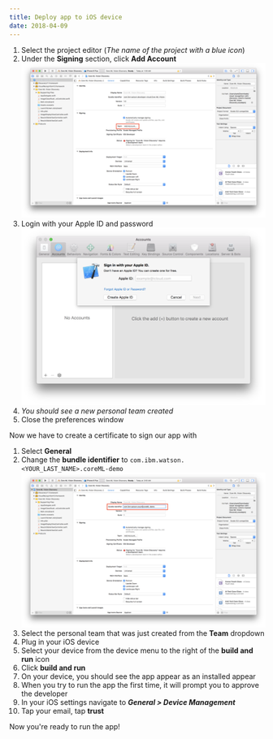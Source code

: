 ```yaml
---
title: Deploy app to iOS device
date: 2018-04-09
---
```


1. Select the project editor (*The name of the project with a blue icon*)
1. Under the **Signing** section, click **Add Account**
![](../_images/add_account.png)
1. Login with your Apple ID and password
![](../_images/xcode_add_account.png)
1. *You should see a new personal team created*
1. Close the preferences window

Now we have to create a certificate to sign our app with
1. Select **General**
1. Change the **bundle identifier** to `com.ibm.watson.<YOUR_LAST_NAME>.coreML-demo`
![](../_images/change_identifier.png)
1. Select the personal team that was just created from the **Team** dropdown
1. Plug in your iOS device
1. Select your device from the device menu to the right of the **build and run** icon
1. Click **build and run**
1. On your device, you should see the app appear as an installed appear
1. When you try to run the app the first time, it will prompt you to approve the developer
1. In your iOS settings navigate to ***General > Device Management***
1. Tap your email, tap **trust**

Now you're ready to run the app!
